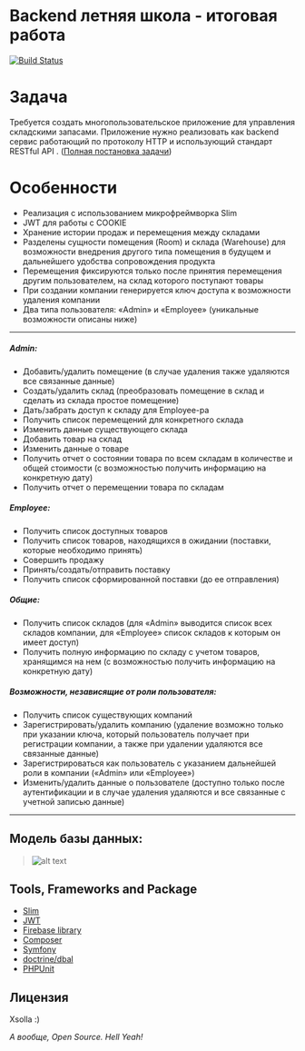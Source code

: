 # Backend летняя школа - итоговая работа

[![Build Status](https://travis-ci.org/joemccann/dillinger.svg?branch=master)](https://travis-ci.org/joemccann/dillinger)

# Задача
Требуется создать многопользовательское приложение для управления складскими запасами. Приложение нужно реализовать как backend сервис работающий по протоколу HTTP и использующий стандарт RESTful API . ([Полная постановка задачи][link_t])


# Особенности

  - Реализация с использованием микрофреймворка Slim
  - JWT для работы с COOKIE
  - Хранение истории продаж и перемещения между складами
  - Разделены сущности помещения (Room) и склада (Warehouse) для возможности внедрения другого типа помещения в будущем и дальнейшего удобства сопровождения продукта
  - Перемещения фиксируются только после принятия перемещения другим пользователем, на склад которого поступают товары
  - При создании компании генерируется ключ доступа к возможности удаления компании
  - Два типа пользователя: «Admin» и «Employee» (уникальные возможности описаны ниже)
  
----
##### Admin:
- Добавить/удалить помещение (в случае удаления также удаляются все связанные данные)
- Создать/удалить склад (преобразовать помещение в склад и сделать из склада простое помещение)
- Дать/забрать доступ к складу для Employee-ра
- Получить список перемещений для конкретного склада
- Изменить данные существующего склада
- Добавить товар на склад
- Изменить данные о товаре
- Получить отчет о состоянии товара по всем складам в количестве и общей стоимости (с возможностью получить информацию на конкретную дату)
- Получить отчет о перемещении товара по складам
    
##### Employee:
- Получить список доступных товаров
- Получить список товаров, находящихся в ожидании (поставки, которые необходимо принять)
- Совершить продажу
- Принять/создать/отправить поставку
- Получить список сформированной поставки (до ее отправления)

##### Общие:
- Получить список складов (для «Admin» выводится список всех складов компании, для «Employee» список складов к которым он имеет доступ)
- Получить полную информацию по складу с учетом товаров, хранящимся на нем (с возможностью получить информацию на конкретную дату)

##### Возможности, независящие от роли пользователя:
- Получить список существующих компаний
- Зарегистрировать/удалить компанию (удаление возможно только при указании ключа, который пользователь получает при регистрации компании, а также при удалении удаляются все связанные данные)
- Зарегистрироваться как пользователь с указанием дальнейшей роли в компании («Admin» или «Employee»)
- Изменить/удалить данные о пользователе (доступно только после аутентификации и в случае удаления удаляются и все связанные с учетной записью данные)

----

## Модель базы данных:
>![alt text](https://cdn1.savepice.ru/uploads/2018/10/1/969477f0bd5e35fb621c4dac7f94b8d7-full.png)

Tools, Frameworks and Package 
----
- [Slim][link_slim]
- [JWT][link_jwt]
- [Firebase library][link_firebase_jwt]
- [Composer][link_composer]
- [Symfony][link_symfony]
- [doctrine/dbal][link_doctrine]
- [PHPUnit][link_phpunit]

Лицензия
----
Xsolla :)

*А вообще, Open Source. Hell Yeah!*

   [link_t]: <https://docs.google.com/document/d/1xNw8AemftD7PvV1hPtp0LJxTPYjQT83cENroMT_chkk/edit>
   [link_slim]: <https://www.slimframework.com>
   [link_jwt]: <https://jwt.io>
   [link_firebase_jwt]: <https://github.com/firebase/php-jwt>
   [link_composer]: <https://getcomposer.org>
   [link_symfony]: <https://symfony.com>
   [link_doctrine]: <https://github.com/doctrine/dbal>
   [link_phpunit]: <https://phpunit.de>
